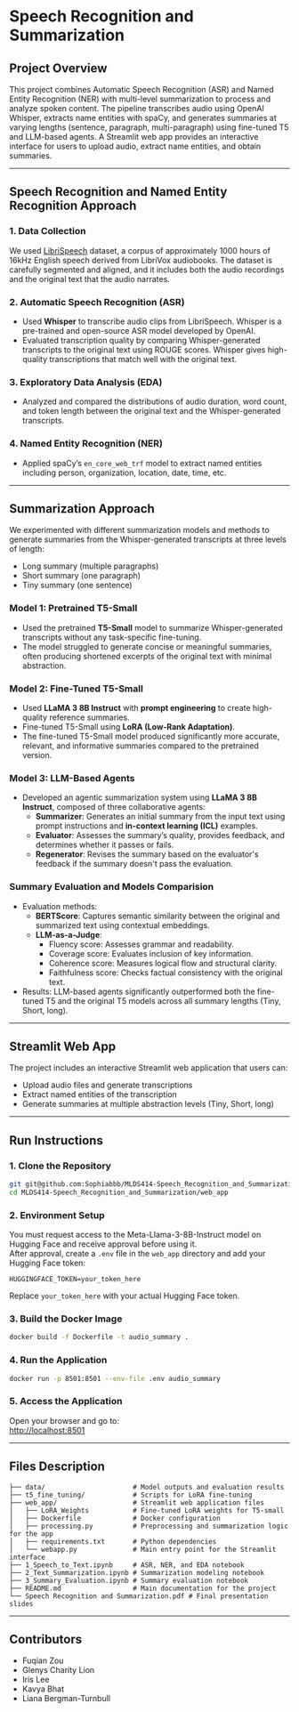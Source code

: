 # Speech Recognition and Summarization

## Project Overview

This project combines Automatic Speech Recognition (ASR) and Named Entity Recognition (NER) with multi-level summarization to process and analyze spoken content. The pipeline transcribes audio using OpenAI Whisper, extracts name entities with spaCy, and generates summaries at varying lengths (sentence, paragraph, multi-paragraph) using fine-tuned T5 and LLM-based agents. A Streamlit web app provides an interactive interface for users to upload audio, extract name entities, and obtain summaries.

---

## Speech Recognition and Named Entity Recognition Approach

### 1. Data Collection
We used [LibriSpeech](https://www.openslr.org/12/) dataset, a corpus of approximately 1000 hours of 16kHz English speech derived from LibriVox audiobooks. The dataset is carefully segmented and aligned, and it includes both the audio recordings and the original text that the audio narrates.

### 2. Automatic Speech Recognition (ASR)
- Used **Whisper** to transcribe audio clips from LibriSpeech. Whisper is a pre-trained and open-source ASR model developed by OpenAI.
- Evaluated transcription quality by comparing Whisper-generated transcripts to the original text using ROUGE scores. Whisper gives high-quality transcriptions that match well with the original text.

### 3. Exploratory Data Analysis (EDA)
- Analyzed and compared the distributions of audio duration, word count, and token length between the original text and the Whisper-generated transcripts.

### 4. Named Entity Recognition (NER)
- Applied spaCy’s `en_core_web_trf` model to extract named entities including person, organization, location, date, time, etc.

---

## Summarization Approach

We experimented with different summarization models and methods to generate summaries from the Whisper-generated transcripts at three levels of length:
  - Long summary (multiple paragraphs)
  - Short summary (one paragraph)
  - Tiny summary (one sentence)

### Model 1: Pretrained T5-Small
- Used the pretrained **T5-Small** model to summarize Whisper-generated transcripts without any task-specific fine-tuning.
- The model struggled to generate concise or meaningful summaries, often producing shortened excerpts of the original text with minimal abstraction.

### Model 2: Fine-Tuned T5-Small
- Used **LLaMA 3 8B Instruct** with **prompt engineering** to create high-quality reference summaries.
- Fine-tuned T5-Small using **LoRA (Low-Rank Adaptation)**.
- The fine-tuned T5-Small model produced significantly more accurate, relevant, and informative summaries compared to the pretrained version.

### Model 3: LLM-Based Agents
- Developed an agentic summarization system using **LLaMA 3 8B Instruct**, composed of three collaborative agents:
  - **Summarizer**: Generates an initial summary from the input text using prompt instructions and **in-context learning (ICL)** examples.
  - **Evaluator**: Assesses the summary’s quality, provides feedback, and determines whether it passes or fails.
  - **Regenerator**: Revises the summary based on the evaluator's feedback if the summary doesn't pass the evaluation.

### Summary Evaluation and Models Comparision
- Evaluation methods:
  - **BERTScore**: Captures semantic similarity between the original and summarized text using contextual embeddings.
  - **LLM-as-a-Judge**:
    - Fluency score: Assesses grammar and readability.
    - Coverage score: Evaluates inclusion of key information.
    - Coherence score: Measures logical flow and structural clarity.
    - Faithfulness score: Checks factual consistency with the original text.
- Results: LLM-based agents significantly outperformed both the fine-tuned T5 and the original T5 models across all summary lengths (Tiny, Short, long).

---

## Streamlit Web App
The project includes an interactive Streamlit web application that users can:
- Upload audio files and generate transcriptions
- Extract named entities of the transcription
- Generate summaries at multiple abstraction levels (Tiny, Short, long)

---

## Run Instructions

### 1. Clone the Repository
```bash
git git@github.com:Sophiabbb/MLDS414-Speech_Recognition_and_Summarization.git
cd MLDS414-Speech_Recognition_and_Summarization/web_app
```

### 2. Environment Setup
You must request access to the Meta-Llama-3-8B-Instruct model on Hugging Face and receive approval before using it.  
After approval, create a `.env` file in the `web_app` directory and add your Hugging Face token:

```env
HUGGINGFACE_TOKEN=your_token_here
```
Replace `your_token_here` with your actual Hugging Face token.

### 3. Build the Docker Image
```bash
docker build -f Dockerfile -t audio_summary .
```

### 4. Run the Application
```bash
docker run -p 8501:8501 --env-file .env audio_summary
```

### 5. Access the Application
Open your browser and go to:  
[http://localhost:8501](http://localhost:8501)

---

## Files Description
```
├── data/                      # Model outputs and evaluation results
├── t5_fine_tuning/            # Scripts for LoRA fine-tuning
├── web_app/                   # Streamlit web application files
│   ├── LoRA_Weights           # Fine-tuned LoRA weights for T5-small
│   ├── Dockerfile             # Docker configuration
│   ├── processing.py          # Preprocessing and summarization logic for the app
│   ├── requirements.txt       # Python dependencies
│   └── webapp.py              # Main entry point for the Streamlit interface
├── 1_Speech_to_Text.ipynb     # ASR, NER, and EDA notebook
├── 2_Text_Summarization.ipynb # Summarization modeling notebook
├── 3_Summary_Evaluation.ipynb # Summary evaluation notebook
├── README.md                  # Main documentation for the project
└── Speech Recognition and Summarization.pdf # Final presentation slides
```

---

## Contributors
- Fuqian Zou  
- Glenys Charity Lion  
- Iris Lee  
- Kavya Bhat  
- Liana Bergman-Turnbull

